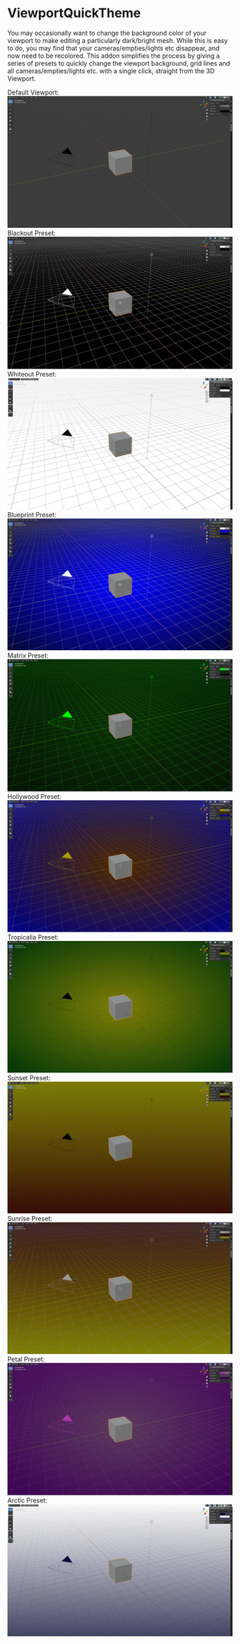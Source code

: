 # ViewportQuickTheme
You may occasionally want to change the background color of your viewport to make editing a particularly dark/bright mesh. 
While this is easy to do, you may find that your cameras/empties/lights etc disappear, and now need to be recolored. 
This addon simplifies the process by giving a series of presets to quickly change the viewport background, grid lines and all cameras/empties/lights etc. with a single click, straight from the 3D Viewport.

Default Viewport:
![screenshot](/github_pics/default.png)
Blackout Preset:
![screenshot](/github_pics/blackout.png)
Whiteout Preset:
![screenshot](/github_pics/whiteout.png)
Blueprint Preset:
![screenshot](/github_pics/blueprint.png)
Matrix Preset:
![screenshot](/github_pics/matrix.png)
Hollywood Preset:
![screenshot](/github_pics/hollywood.png)
Tropicalia Preset:
![screenshot](/github_pics/tropicalia.png)
Sunset Preset:
![screenshot](/github_pics/sunset.png)
Sunrise Preset:
![screenshot](/github_pics/sunrise.png)
Petal Preset:
![screenshot](/github_pics/petal.png)
Arctic Preset:
![screenshot](/github_pics/arctic.png)
